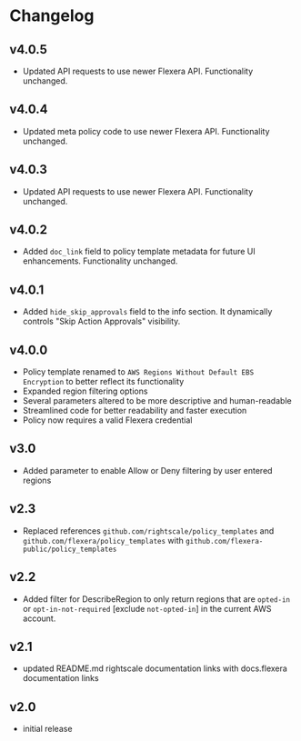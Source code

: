 # Changelog

## v4.0.5

- Updated API requests to use newer Flexera API. Functionality unchanged.

## v4.0.4

- Updated meta policy code to use newer Flexera API. Functionality unchanged.

## v4.0.3

- Updated API requests to use newer Flexera API. Functionality unchanged.

## v4.0.2

- Added `doc_link` field to policy template metadata for future UI enhancements. Functionality unchanged.

## v4.0.1

- Added `hide_skip_approvals` field to the info section. It dynamically controls "Skip Action Approvals" visibility.

## v4.0.0

- Policy template renamed to `AWS Regions Without Default EBS Encryption` to better reflect its functionality
- Expanded region filtering options
- Several parameters altered to be more descriptive and human-readable
- Streamlined code for better readability and faster execution
- Policy now requires a valid Flexera credential

## v3.0

- Added parameter to enable Allow or Deny filtering by user entered regions

## v2.3

- Replaced references `github.com/rightscale/policy_templates` and `github.com/flexera/policy_templates` with `github.com/flexera-public/policy_templates`

## v2.2

- Added filter for DescribeRegion to only return regions that are `opted-in` or `opt-in-not-required` [exclude `not-opted-in`] in the current AWS account.

## v2.1

- updated README.md rightscale documentation links with docs.flexera documentation links

## v2.0

- initial release
